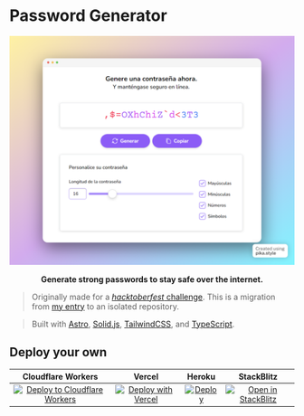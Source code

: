 # Password Generator

![preview](preview.png)

<p align="center">
	<strong>Generate strong passwords to stay safe over the internet.</strong>
</p>

> Originally made for a [*hacktoberfest* challenge](https://github.com/midudev/password-generator/). This is a migration from [my entry](https://github.com/midudev/password-generator/pull/298) to an isolated repository.

> Built with [Astro](https://astro.build/), [Solid.js](https://www.solidjs.com/), [TailwindCSS](https://tailwindcss.com/), and [TypeScript](https://www.typescriptlang.org/).


## Deploy your own

|                                                                      Cloudflare Workers                                                                      |                                                                                                 Vercel                                                                                                  |                                                            Heroku                                                             |                                                            StackBlitz                                                             |
| :----------------------------------------------------------------------------------------------------------------------------------------------------------: | :-----------------------------------------------------------------------------------------------------------------------------------------------------------------------------------------------------: | :---------------------------------------------------------------------------------------------------------------------------: | :-------------------------------------------------------------------------------------------------------------------------------: |
| [![Deploy to Cloudflare Workers](https://deploy.workers.cloudflare.com/button)](https://deploy.workers.cloudflare.com/?url=https://github.com/marsidev/pwdg) | [![Deploy with Vercel](https://vercel.com/button)](https://vercel.com/new/clone?repository-url=https%3A%2F%2Fgithub.com%2Fmarsidev%2Fpwdg&project-name=password-generator&repo-name=password-generator) | [![Deploy](https://www.herokucdn.com/deploy/button.svg)](https://heroku.com/deploy?template=https://github.com/marsidev/pwdg) | [![Open in StackBlitz](https://developer.stackblitz.com/img/open_in_stackblitz.svg)](https://stackblitz.com/github/marsidev/pwdg) |

